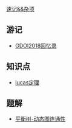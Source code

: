[速记&&杂项](./OI/sj.md)

## 游记

* [GDOI2018回忆录](./OI/GDOI2018.md)

## 知识点

* [lucas定理](./OI/lucas.md)

## 题解

* [平衡树-动态图连通性](./OI/loj121.md)
